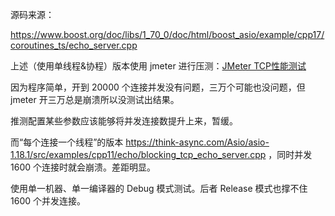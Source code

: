 源码来源：

https://www.boost.org/doc/libs/1_70_0/doc/html/boost_asio/example/cpp17/coroutines_ts/echo_server.cpp

上述（使用单线程&协程）版本使用 jmeter 进行压测：[JMeter TCP性能测试][1]

因为程序简单，开到 20000 个连接并发没有问题，三万个可能也没问题，但 jmeter 开三万总是崩溃所以没测试出结果。

推测配置某些参数应该能够将并发连接数提升上来，暂缓。

而“每个连接一个线程”的版本 https://think-async.com/Asio/asio-1.18.1/src/examples/cpp11/echo/blocking_tcp_echo_server.cpp ，同时并发 1600 个连接时就会崩溃。差距明显。

使用单一机器、单一编译器的 Debug 模式测试。后者 Release 模式也撑不住 1600 个并发连接。


[1]:https://www.cnblogs.com/youxin/p/8684891.html